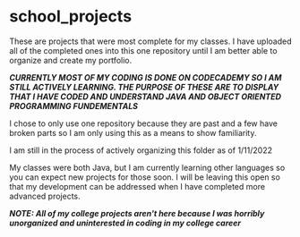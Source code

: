 # school_projects
These are projects that were most complete for my classes.
I have uploaded all of the completed ones into this one repository until I am better able to organize and create my portfolio.

***CURRENTLY MOST OF MY CODING IS DONE ON CODECADEMY SO I AM STILL ACTIVELY LEARNING. THE PURPOSE OF THESE ARE TO DISPLAY 
THAT I HAVE CODED AND UNDERSTAND JAVA AND OBJECT ORIENTED PROGRAMMING FUNDEMENTALS***

I chose to only use one repository because they are past and a few have broken parts so I am only using this as a means to show familiarity.

I am still in the process of actively organizing this folder as of 1/11/2022

My classes were both Java, but I am currently learning other languages so you can expect new projects for those soon.
I will be leaving this open so that my development can be addressed when I have completed more advanced projects.

***NOTE: All of my college projects aren't here because I was horribly unorganized and uninterested in coding in my college career***

